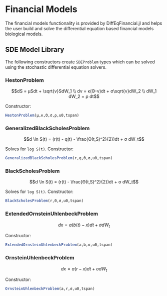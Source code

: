 # Financial Models

The financial models functionality is provided by DiffEqFinancial.jl and helps
the user build and solve the differential equation based financial models biological
models.

## SDE Model Library

The following constructors create `SDEProblem` types which can be solved using
the stochastic differential equation solvers.

### HestonProblem

```math
dS = μSdt + \sqrt{v}SdW_1 \\
dv = κ(Θ-v)dt + σ\sqrt{v}dW_2 \\
dW_1 dW_2 = ρ dt
```

Constructor:

```julia
HestonProblem(μ,κ,Θ,σ,ρ,u0,tspan)
```

### GeneralizedBlackScholesProblem

```math
d \ln S(t) = (r(t) - q(t) - \frac{Θ(t,S)^2}{2})dt + σ dW_t
```

Solves for ``log S(t)``. Constructor:

```julia
GeneralizedBlackScholesProblem(r,q,Θ,σ,u0,tspan)
```

### BlackScholesProblem

```math
d \ln S(t) = (r(t) - \frac{Θ(t,S)^2}{2})dt + σ dW_t
```

Solves for ``log S(t)``. Constructor:

```julia
BlackScholesProblem(r,Θ,σ,u0,tspan)
```

### ExtendedOrnsteinUhlenbeckProblem

```math
dx = a(b(t)-x)dt + σ dW_t
```

Constructor:

```julia
ExtendedOrnsteinUhlenbeckProblem(a,b,σ,u0,tspan)
```

### OrnsteinUhlenbeckProblem

```math
dx = a(r-x)dt + σ dW_t
```

Constructor:

```julia
OrnsteinUhlenbeckProblem(a,r,σ,u0,tspan)
```
